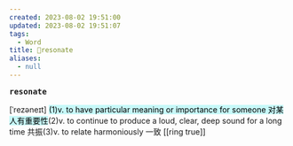 ```yaml
---
created: 2023-08-02 19:51:00
updated: 2023-08-02 19:51:07
tags:
  - Word
title: 📖resonate
aliases:
  - null
---
```


<pre><strong>resonate</strong></pre>
[ˈrezəneɪt]
<mark style="background: #ABF7F7A6;">(1)v. to have particular meaning or importance for someone 对某⼈有重要性</mark>(2)v. to continue to produce a loud, clear, deep sound for a long time 共振(3)v. to relate harmoniously ⼀致
[[ring true]]
